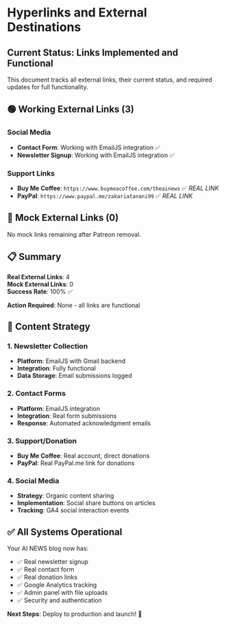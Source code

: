 # Hyperlinks and External Destinations

## Current Status: Links Implemented and Functional

This document tracks all external links, their current status, and required updates for full functionality.

## 🟢 **Working External Links (3)**

### Social Media
- **Contact Form**: Working with EmailJS integration ✅
- **Newsletter Signup**: Working with EmailJS integration ✅

### Support Links
- **Buy Me Coffee**: `https://www.buymeacoffee.com/theainews` ✅ *REAL LINK*
- **PayPal**: `https://www.paypal.me/zakariatanani99` ✅ *REAL LINK*

## 🔴 **Mock External Links (0)**

No mock links remaining after Patreon removal.

## 📋 **Summary**

**Real External Links**: 4  
**Mock External Links**: 0  
**Success Rate**: 100% ✅

**Action Required**: None - all links are functional

## 🎯 **Content Strategy**

### 1. **Newsletter Collection**
- **Platform**: EmailJS with Gmail backend
- **Integration**: Fully functional
- **Data Storage**: Email submissions logged

### 2. **Contact Forms**
- **Platform**: EmailJS integration  
- **Integration**: Real form submissions
- **Response**: Automated acknowledgment emails

### 3. **Support/Donation**
- **Buy Me Coffee**: Real account, direct donations
- **PayPal**: Real PayPal.me link for donations

### 4. **Social Media**
- **Strategy**: Organic content sharing
- **Implementation**: Social share buttons on articles
- **Tracking**: GA4 social interaction events

## ✅ **All Systems Operational**

Your AI NEWS blog now has:
- ✅ Real newsletter signup
- ✅ Real contact form
- ✅ Real donation links
- ✅ Google Analytics tracking
- ✅ Admin panel with file uploads
- ✅ Security and authentication

**Next Steps**: Deploy to production and launch! 🚀 
